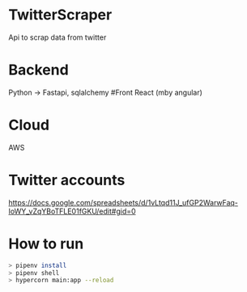 # TwitterScraper
Api to scrap data from twitter

# Backend
Python -> Fastapi, sqlalchemy 
#Front 
React (mby angular)
# Cloud 
AWS


# Twitter accounts 
https://docs.google.com/spreadsheets/d/1vLtqd11J_ufGP2WarwFaq-IoWY_vZqYBoTFLE01fGKU/edit#gid=0


# How to run

``` Bash
> pipenv install 
> pipenv shell 
> hypercorn main:app --reload
```